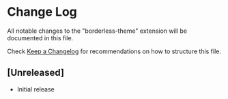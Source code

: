 # Change Log

All notable changes to the "borderless-theme" extension will be documented in this file.

Check [Keep a Changelog](http://keepachangelog.com/) for recommendations on how to structure this file.

## [Unreleased]

- Initial release